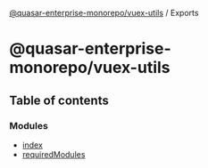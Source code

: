 [@quasar-enterprise-monorepo/vuex-utils](README.md) / Exports

# @quasar-enterprise-monorepo/vuex-utils

## Table of contents

### Modules

- [index](modules/index.md)
- [requiredModules](modules/requiredmodules.md)
